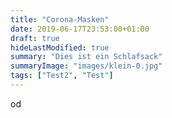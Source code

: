```yaml
---
title: "Corona-Masken"
date: 2019-06-17T23:53:00+01:00
draft: true
hideLastModified: true
summary: "Dies ist ein Schlafsack"
summaryImage: "images/klein-0.jpg"
tags: ["Test2", "Test"]
---
```


od


